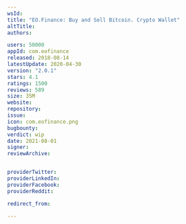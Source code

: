 ```yaml
---
wsId: 
title: "EO.Finance: Buy and Sell Bitcoin. Crypto Wallet"
altTitle: 
authors:

users: 50000
appId: com.eofinance
released: 2018-08-14
latestUpdate: 2020-04-30
version: "2.0.1"
stars: 4.1
ratings: 1500
reviews: 589
size: 35M
website: 
repository: 
issue: 
icon: com.eofinance.png
bugbounty: 
verdict: wip
date: 2021-08-01
signer: 
reviewArchive:


providerTwitter: 
providerLinkedIn: 
providerFacebook: 
providerReddit: 

redirect_from:

---
```




